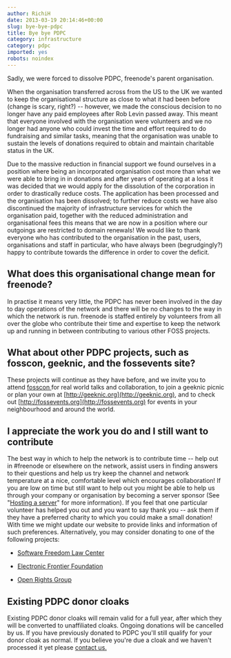 ```yaml
---
author: RichiH
date: 2013-03-19 20:14:46+00:00
slug: bye-bye-pdpc
title: Bye bye PDPC
category: infrastructure
category: pdpc
imported: yes
robots: noindex
---
```

Sadly, we were forced to dissolve PDPC, freenode's parent organisation.

When the organisation transferred across from the US to the UK we wanted to keep the organisational structure as close to what it had been before (change is scary, right?) -- however, we made the conscious decision to no longer have any paid employees after Rob Levin passed away. This meant that everyone involved with the organisation were volunteers and we no longer had anyone who could invest the time and effort required to do fundraising and similar tasks, meaning that the organisation was unable to sustain the levels of donations required to obtain and maintain charitable status in the UK.

Due to the massive reduction in financial support we found ourselves in a position where being an incorporated organisation cost more than what we were able to bring in in donations and after years of operating at a loss it was decided that we would apply for the dissolution of the corporation in order to drastically reduce costs. The application has been processed and the organisation has been dissolved; to further reduce costs we have also discontinued the majority of infrastructure services for which the organisation paid, together with the reduced administration and organisational fees this means that we are now in a position where our outgoings are restricted to domain renewals! We would like to thank everyone who has contributed to the organisation in the past, users, organisations and staff in particular, who have always been (begrudgingly?) happy to contribute towards the difference in order to cover the deficit.



## What does this organisational change mean for freenode?



In practise it means very little, the PDPC has never been involved in the day to day operations of the network and there will be no changes to the way in which the network is run. freenode is staffed entirely by volunteers from all over the globe who contribute their time and expertise to keep the network up and running in between contributing to various other FOSS projects.



## What about other PDPC projects, such as fosscon, geeknic, and the fossevents site?



These projects will continue as they have before, and we invite you to attend [fosscon ](http://fosscon.org)for real world talks and collaboration, to join a geeknic picnic or plan your own at [http://geeknic.org](http://geeknic.org), and to check out [http://fossevents.org](http://fossevents.org) for events in your neighbourhood and around the world.



## I appreciate the work you do and I still want to contribute



The best way in which to help the network is to contribute time -- help out in #freenode or elsewhere on the network, assist users in finding answers to their questions and help us try keep the channel and network temperature at a nice, comfortable level which encourages collaboration!
If you are low on time but still want to help out you might be able to help us through your company or organisation by becoming a server sponsor (See "[Hosting a server](http://freenode.net/hosting_ircd.shtml)" for more information).
If you feel that one particular volunteer has helped you out and you want to say thank you -- ask them if they have a preferred charity to which you could make a small donation! With time we might update our website to provide links and information of such preferences.
Alternatively, you may consider donating to one of the following projects:




  * [Software Freedom Law Center](https://www.softwarefreedom.org/donate/)


  * [Electronic Frontier Foundation](https://supporters.eff.org/donate)


  * [Open Rights Group](http://www.openrightsgroup.org/donate/)





## Existing PDPC donor cloaks



Existing PDPC donor cloaks will remain valid for a full year, after which they will be converted to unaffiliated cloaks. Ongoing donations will be cancelled by us. If you have previously donated to PDPC you'll still qualify for your donor cloak as normal. If you believe you're due a cloak and we haven't processed it yet please [contact us.](http://freenode.net/faq.shtml#contents-gettinghelp)

